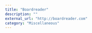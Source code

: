 ```yaml
---
title: "Boardreader"
description: ""
external_url: "http://boardreader.com"
category: "Miscellaneous"
---
```

